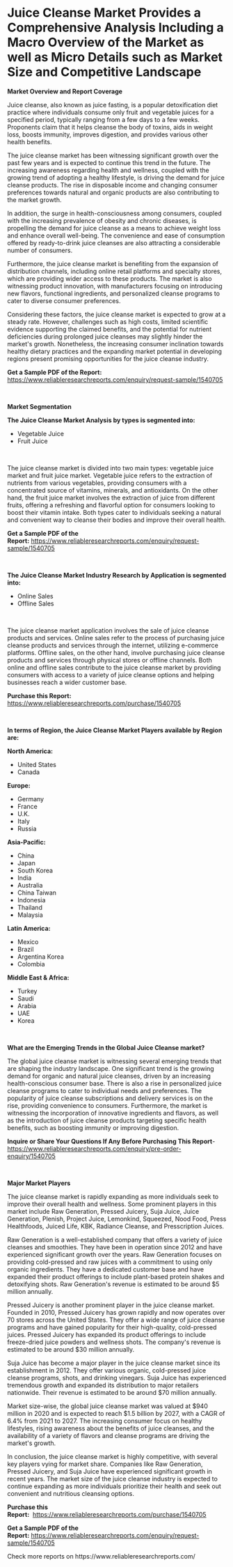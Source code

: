 <p><h1>Juice Cleanse Market Provides a Comprehensive Analysis Including a Macro Overview of the Market as well as Micro Details such as Market Size and Competitive Landscape</h1></p><p><strong>Market Overview and Report Coverage</strong></p>
<p><p>Juice cleanse, also known as juice fasting, is a popular detoxification diet practice where individuals consume only fruit and vegetable juices for a specified period, typically ranging from a few days to a few weeks. Proponents claim that it helps cleanse the body of toxins, aids in weight loss, boosts immunity, improves digestion, and provides various other health benefits.</p><p>The juice cleanse market has been witnessing significant growth over the past few years and is expected to continue this trend in the future. The increasing awareness regarding health and wellness, coupled with the growing trend of adopting a healthy lifestyle, is driving the demand for juice cleanse products. The rise in disposable income and changing consumer preferences towards natural and organic products are also contributing to the market growth.</p><p>In addition, the surge in health-consciousness among consumers, coupled with the increasing prevalence of obesity and chronic diseases, is propelling the demand for juice cleanse as a means to achieve weight loss and enhance overall well-being. The convenience and ease of consumption offered by ready-to-drink juice cleanses are also attracting a considerable number of consumers.</p><p>Furthermore, the juice cleanse market is benefiting from the expansion of distribution channels, including online retail platforms and specialty stores, which are providing wider access to these products. The market is also witnessing product innovation, with manufacturers focusing on introducing new flavors, functional ingredients, and personalized cleanse programs to cater to diverse consumer preferences.</p><p>Considering these factors, the juice cleanse market is expected to grow at a steady rate. However, challenges such as high costs, limited scientific evidence supporting the claimed benefits, and the potential for nutrient deficiencies during prolonged juice cleanses may slightly hinder the market's growth. Nonetheless, the increasing consumer inclination towards healthy dietary practices and the expanding market potential in developing regions present promising opportunities for the juice cleanse industry.</p></p>
<p><strong>Get a Sample PDF of the Report:</strong> <a href="https://www.reliableresearchreports.com/enquiry/request-sample/1540705">https://www.reliableresearchreports.com/enquiry/request-sample/1540705</a></p>
<p>&nbsp;</p>
<p><strong>Market Segmentation</strong></p>
<p><strong>The Juice Cleanse Market Analysis by types is segmented into:</strong></p>
<p><ul><li>Vegetable Juice</li><li>Fruit Juice</li></ul></p>
<p>&nbsp;</p>
<p><p>The juice cleanse market is divided into two main types: vegetable juice market and fruit juice market. Vegetable juice refers to the extraction of nutrients from various vegetables, providing consumers with a concentrated source of vitamins, minerals, and antioxidants. On the other hand, the fruit juice market involves the extraction of juice from different fruits, offering a refreshing and flavorful option for consumers looking to boost their vitamin intake. Both types cater to individuals seeking a natural and convenient way to cleanse their bodies and improve their overall health.</p></p>
<p><strong>Get a Sample PDF of the Report:</strong>&nbsp;<a href="https://www.reliableresearchreports.com/enquiry/request-sample/1540705">https://www.reliableresearchreports.com/enquiry/request-sample/1540705</a></p>
<p>&nbsp;</p>
<p><strong>The Juice Cleanse Market Industry Research by Application is segmented into:</strong></p>
<p><ul><li>Online Sales</li><li>Offline Sales</li></ul></p>
<p>&nbsp;</p>
<p><p>The juice cleanse market application involves the sale of juice cleanse products and services. Online sales refer to the process of purchasing juice cleanse products and services through the internet, utilizing e-commerce platforms. Offline sales, on the other hand, involve purchasing juice cleanse products and services through physical stores or offline channels. Both online and offline sales contribute to the juice cleanse market by providing consumers with access to a variety of juice cleanse options and helping businesses reach a wider customer base.</p></p>
<p><strong>Purchase this Report:</strong>&nbsp; <a href="https://www.reliableresearchreports.com/purchase/1540705">https://www.reliableresearchreports.com/purchase/1540705</a></p>
<p>&nbsp;</p>
<p><strong>In terms of Region, the Juice Cleanse Market Players available by Region are:</strong></p>
<p>
    <p> <strong> North America: </strong>
        <ul>
            <li>United States</li>
            <li>Canada</li>
        </ul>
        </p> 
    <p> <strong> Europe: </strong>
        <ul>
            <li>Germany</li>
            <li>France</li>
            <li>U.K.</li>
            <li>Italy</li>
            <li>Russia</li>
        </ul>
        </p> 
    <p> <strong> Asia-Pacific: </strong>
        <ul>
            <li>China</li>
            <li>Japan</li>
            <li>South Korea</li>
            <li>India</li>
            <li>Australia</li>
            <li>China Taiwan</li>
            <li>Indonesia</li>
            <li>Thailand</li>
            <li>Malaysia</li>
        </ul>
        </p> 
    <p> <strong> Latin America: </strong>
        <ul>
            <li>Mexico</li>
            <li>Brazil</li>
            <li>Argentina Korea</li>
            <li>Colombia</li>
        </ul>
        </p> 
    <p> <strong> Middle East & Africa: </strong>
        <ul>
            <li>Turkey</li>
            <li>Saudi</li>
            <li>Arabia</li>
            <li>UAE</li>
            <li>Korea</li>
        </ul>
    </p>
    </p>
<p>&nbsp;</p>
<p><strong>What are the Emerging Trends in the Global Juice Cleanse market?</strong></p>
<p><p>The global juice cleanse market is witnessing several emerging trends that are shaping the industry landscape. One significant trend is the growing demand for organic and natural juice cleanses, driven by an increasing health-conscious consumer base. There is also a rise in personalized juice cleanse programs to cater to individual needs and preferences. The popularity of juice cleanse subscriptions and delivery services is on the rise, providing convenience to consumers. Furthermore, the market is witnessing the incorporation of innovative ingredients and flavors, as well as the introduction of juice cleanse products targeting specific health benefits, such as boosting immunity or improving digestion.</p></p>
<p><strong>Inquire or Share Your Questions If Any Before Purchasing This Report</strong>- <a href="https://www.reliableresearchreports.com/enquiry/pre-order-enquiry/1540705">https://www.reliableresearchreports.com/enquiry/pre-order-enquiry/1540705</a></p>
<p>&nbsp;</p>
<p><strong>Major Market Players</strong></p>
<p><p>The juice cleanse market is rapidly expanding as more individuals seek to improve their overall health and wellness. Some prominent players in this market include Raw Generation, Pressed Juicery, Suja Juice, Juice Generation, Plenish, Project Juice, Lemonkind, Squeezed, Nood Food, Press Healthfoods, Juiced Life, KBK, Radiance Cleanse, and Presscription Juices.</p><p>Raw Generation is a well-established company that offers a variety of juice cleanses and smoothies. They have been in operation since 2012 and have experienced significant growth over the years. Raw Generation focuses on providing cold-pressed and raw juices with a commitment to using only organic ingredients. They have a dedicated customer base and have expanded their product offerings to include plant-based protein shakes and detoxifying shots. Raw Generation's revenue is estimated to be around $5 million annually.</p><p>Pressed Juicery is another prominent player in the juice cleanse market. Founded in 2010, Pressed Juicery has grown rapidly and now operates over 70 stores across the United States. They offer a wide range of juice cleanse programs and have gained popularity for their high-quality, cold-pressed juices. Pressed Juicery has expanded its product offerings to include freeze-dried juice powders and wellness shots. The company's revenue is estimated to be around $30 million annually.</p><p>Suja Juice has become a major player in the juice cleanse market since its establishment in 2012. They offer various organic, cold-pressed juice cleanse programs, shots, and drinking vinegars. Suja Juice has experienced tremendous growth and expanded its distribution to major retailers nationwide. Their revenue is estimated to be around $70 million annually.</p><p>Market size-wise, the global juice cleanse market was valued at $940 million in 2020 and is expected to reach $1.5 billion by 2027, with a CAGR of 6.4% from 2021 to 2027. The increasing consumer focus on healthy lifestyles, rising awareness about the benefits of juice cleanses, and the availability of a variety of flavors and cleanse programs are driving the market's growth.</p><p>In conclusion, the juice cleanse market is highly competitive, with several key players vying for market share. Companies like Raw Generation, Pressed Juicery, and Suja Juice have experienced significant growth in recent years. The market size of the juice cleanse industry is expected to continue expanding as more individuals prioritize their health and seek out convenient and nutritious cleansing options.</p></p>
<p><strong>Purchase this Report:</strong>&nbsp;&nbsp;<a href="https://www.reliableresearchreports.com/purchase/1540705">https://www.reliableresearchreports.com/purchase/1540705</a></p>
<p></p>
<p><strong>Get a Sample PDF of the Report:</strong>&nbsp;<a href="https://www.reliableresearchreports.com/enquiry/request-sample/1540705">https://www.reliableresearchreports.com/enquiry/request-sample/1540705</a></p>
<p>Check more reports on https://www.reliableresearchreports.com/</p>